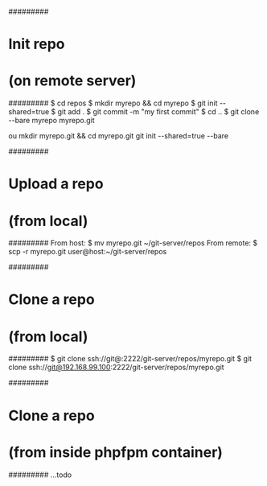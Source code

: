 #########
# Init repo
#  (on remote server)
#########
$ cd repos
$ mkdir myrepo && cd myrepo
$ git init --shared=true
$ git add .
$ git commit -m "my first commit"
$ cd ..
$ git clone --bare myrepo myrepo.git

ou
mkdir myrepo.git && cd myrepo.git
git init --shared=true --bare

#########
# Upload a repo
#  (from local)
#########
From host:
$ mv myrepo.git ~/git-server/repos
From remote:
$ scp -r myrepo.git user@host:~/git-server/repos

#########
# Clone a repo
#  (from local)
#########
$ git clone ssh://git@<ip-docker-server>:2222/git-server/repos/myrepo.git
$ git clone ssh://git@192.168.99.100:2222/git-server/repos/myrepo.git

#########
# Clone a repo
#  (from inside phpfpm container)
#########
...todo